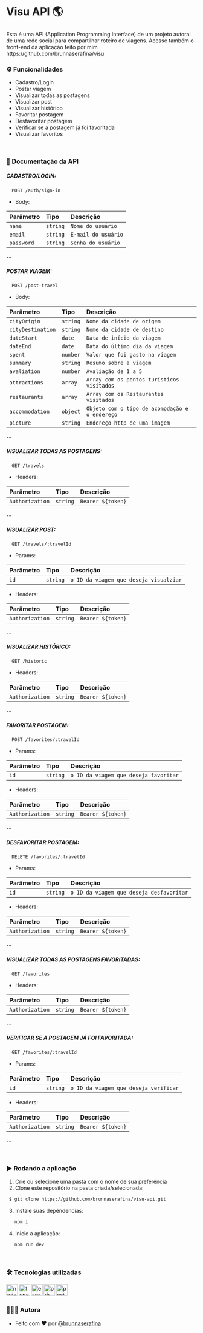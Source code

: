 <h1 align="left">Visu API 🌎</h1>

###

<p align="left">Esta é uma API (Application Programming Interface) de um projeto autoral de uma rede social para compartilhar roteiro de viagens. Acesse também o front-end da aplicação feito por mim https://github.com/brunnaserafina/visu </p>

###

### ⚙️ Funcionalidades

- Cadastro/Login
- Postar viagem
- Visualizar todas as postagens
- Visualizar post
- Visualizar histórico
- Favoritar postagem
- Desfavoritar postagem
- Verificar se a postagem já foi favoritada
- Visualizar favoritos

</br>

### 📄 Documentação da API

##### CADASTRO/LOGIN:

```http
  POST /auth/sign-in
```
- Body:

| Parâmetro  | Tipo     | Descrição           |
| :--------- | :------- | :-------------------|
| `name`     | `string` | `Nome do usuário`   |
| `email`    | `string` | `E-mail do usuário` |
| `password` | `string` | `Senha do usuário`  |


--
##### POSTAR VIAGEM:

```http
  POST /post-travel
```
- Body:

| Parâmetro         | Tipo     | Descrição                                      |
| :---------------- | :------- | :----------------------------------------------|
| `cityOrigin`      | `string` | `Nome da cidade de origem`                     |
| `cityDestination` | `string` | `Nome da cidade de destino`                    |
| `dateStart`       | `date`   | `Data de início da viagem`                     |
| `dateEnd`         | `date`   | `Data do último dia da viagem`                 |
| `spent`           | `number` | `Valor que foi gasto na viagem`                |
| `summary`         | `string` | `Resumo sobre a viagem`                        |
| `avaliation`      | `number` | `Avaliação de 1 a 5`                           |
| `attractions`     | `array`  | `Array com os pontos turísticos visitados`     |
| `restaurants`     | `array`  | `Array com os Restaurantes visitados`          |
| `accommodation`   | `object` | `Objeto com o tipo de acomodação e o endereço` |
| `picture`         | `string` | `Endereço http de uma imagem`                  |


--

##### VISUALIZAR TODAS AS POSTAGENS:

```http
  GET /travels
```

- Headers:

| Parâmetro      | Tipo     | Descrição         |
| :--------------| :------- | :-----------------|
| `Authorization`| `string` | `Bearer ${token}` |

--

##### VISUALIZAR POST:

```http
  GET /travels/:travelId
```
- Params:

| Parâmetro | Tipo     | Descrição                              |
| :-------- | :------- | :------------------------------------- |
| `id`      | `string` | `o ID da viagem que deseja visualziar` |

- Headers:

| Parâmetro      | Tipo     | Descrição         |
| :--------------| :------- | :-----------------|
| `Authorization`| `string` | `Bearer ${token}` |

--

##### VISUALIZAR HISTÓRICO:

```http
  GET /historic
```

- Headers:

| Parâmetro      | Tipo     | Descrição         |
| :--------------| :------- | :-----------------|
| `Authorization`| `string` | `Bearer ${token}` |

--

##### FAVORITAR POSTAGEM:

```http
  POST /favorites/:travelId
```

- Params:

| Parâmetro | Tipo     | Descrição                              |
| :-------- | :------- | :------------------------------------- |
| `id`      | `string` | `o ID da viagem que deseja favoritar`  |

- Headers:

| Parâmetro      | Tipo     | Descrição         |
| :--------------| :------- | :-----------------|
| `Authorization`| `string` | `Bearer ${token}` |

--

##### DESFAVORITAR POSTAGEM:

```http
  DELETE /favorites/:travelId
```

- Params:

| Parâmetro | Tipo     | Descrição                                |
| :-------- | :------- | :--------------------------------------- |
| `id`      | `string` | `o ID da viagem que deseja desfavoritar` |

- Headers:

| Parâmetro      | Tipo     | Descrição         |
| :--------------| :------- | :-----------------|
| `Authorization`| `string` | `Bearer ${token}` |

--

##### VISUALIZAR TODAS AS POSTAGENS FAVORITADAS:

```http
  GET /favorites
```

- Headers:

| Parâmetro      | Tipo     | Descrição         |
| :--------------| :------- | :-----------------|
| `Authorization`| `string` | `Bearer ${token}` |

--

##### VERIFICAR SE A POSTAGEM JÁ FOI FAVORITADA:

```http
  GET /favorites/:travelId
```
- Params:

| Parâmetro | Tipo     | Descrição                             |
| :-------- | :------- | :------------------------------------ |
| `id`      | `string` | `o ID da viagem que deseja verificar` |

- Headers:

| Parâmetro      | Tipo     | Descrição         |
| :--------------| :------- | :-----------------|
| `Authorization`| `string` | `Bearer ${token}` |

--


</br>

### ▶️ Rodando a aplicação

1. Crie ou selecione uma pasta com o nome de sua preferência
2. Clone este repositório na pasta criada/selecionada:

```bash
 $ git clone https://github.com/brunnaserafina/visu-api.git
```
3. Instale suas depêndencias:

```bash
   npm i
```

4. Inicie a aplicação:

```bash
   npm run dev
```

</br>

### 🛠️ Tecnologias utilizadas

 <img align="left" alt="node" height="30px" src="https://img.shields.io/badge/node.js-6DA55F?style=for-the-badge&logo=node.js&logoColor=white" />
 <img align="left" height="30px" alt="typescript" src="https://img.shields.io/badge/typescript-%23007ACC.svg?style=for-the-badge&logo=typescript&logoColor=white" />
 <img align="left" alt="express" height="30px" src="https://img.shields.io/badge/express.js-%23404d59.svg?style=for-the-badge&logo=express&logoColor=%2361DAFB" />
 <img align="left" alt="prisma" height="30px" src="https://img.shields.io/badge/Prisma-3982CE?style=for-the-badge&logo=Prisma&logoColor=white" />
 <img align="left" alt="postgresql" height="30px" src="https://img.shields.io/badge/postgres-%23316192.svg?style=for-the-badge&logo=postgresql&logoColor=white" />



</br>
</br>

### 🙇🏻‍♀️ Autora

- Feito com ❤️ por [@brunnaserafina](https://www.github.com/brunnaserafina)
